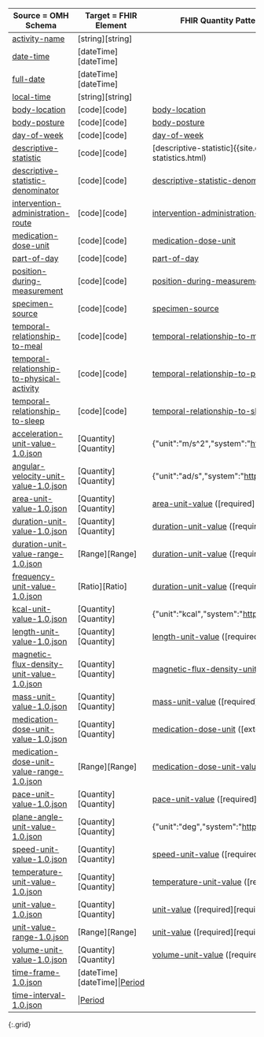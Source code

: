 |Source = OMH Schema|Target = FHIR Element|FHIR Quantity Pattern or ValueSet(binding strength)|FHIR Example
|---|---|---|---|
|[activity-name]({{page.omlschema_url}}activity-name-1.0.json)|[string][string]|
|[date-time]({{page.omlschema_url}}date-time-1.0.json)|[dateTime][dateTime]|
|[full-date]({{page.omlschema_url}}full-date-1.0.json)|[dateTime][dateTime]|
|[local-time]({{page.omlschema_url}}local-time-1.0.json)|[string][string]|
|[body-location]({{page.omlschema_url}}body-location-1.0.json)|[code][code]|[body-location](valueset-body-location.html)||
|[body-posture]({{page.omlschema_url}}body-posture-1.0.json)|[code][code]|[body-posture](valueset-body-posture.html)||
|[day-of-week]({{page.omlschema_url}}day-of-week-1.0.json)|[code][code]|[day-of-week](valueset-day-of-week.html)||
|[descriptive-statistic]({{page.omlschema_url}}descriptive-statistic-1.0.json)|[code][code]|[descriptive-statistic]{{site.data.fhir.path}}/valueset-observation-statistics.html)||
|[descriptive-statistic-denominator]({{page.omlschema_url}}descriptive-statistic-denominator-1.0.json)|[code][code]|[descriptive-statistic-denominator](valueset-descriptive-statistic-denominator.html)||
|[intervention-administration-route]({{page.omlschema_url}}intervention-administration-route-1.0.json)|[code][code]|[intervention-administration-route](valueset-intervention-administration-route.html)||
|[medication-dose-unit]({{page.omlschema_url}}medication-dose-unit-1.0.json)|[code][code]|[medication-dose-unit](valueset-medication-dose-unit.html)||
|[part-of-day]({{page.omlschema_url}}part-of-day-1.0.json)|[code][code]|[part-of-day](valueset-part-of-day.html)||
|[position-during-measurement]({{page.omlschema_url}}position-during-measurement-1.0.json)|[code][code]|[position-during-measurement](valueset-position-during-measurement.html)||
|[specimen-source]({{page.omlschema_url}}specimen-source-1.0.json)|[code][code]|[specimen-source](valueset-specimen-source.html)||
|[temporal-relationship-to-meal]({{page.omlschema_url}}temporal-relationship-to-meal-1.0.json)|[code][code]|[temporal-relationship-to-meal](valueset-temporal-relationship-to-meal.html)||
|[temporal-relationship-to-physical-activity]({{page.omlschema_url}}temporal-relationship-to-physical-activity-1.0.json)|[code][code]|[temporal-relationship-to-physical-activity](valueset-temporal-relationship-to-physical-activity.html)||
|[temporal-relationship-to-sleep]({{page.omlschema_url}}temporal-relationship-to-sleep-1.0.json)|[code][code]|[temporal-relationship-to-sleep](valueset-temporal-relationship-to-sleep.html)||
|[acceleration-unit-value-1.0.json]({{page.omlschema_url}}acceleration-unit-value-1.0.json)|[Quantity][Quantity]|{"unit":"m/s^2","system":"http://unitsofmeasure.org","code":"m/s2"}|
|[angular-velocity-unit-value-1.0.json]({{page.omlschema_url}}angular-velocity-unit-value-1.0.json)|[Quantity][Quantity]|{"unit":"ad/s","system":"http://unitsofmeasure.org","code":"ad/s"}
|[area-unit-value-1.0.json]({{page.omlschema_url}}area-unit-value-1.0.json)|[Quantity][Quantity]|[area-unit-value](valueset-area-unit-value.html) ([required][required])||
|[duration-unit-value-1.0.json]({{page.omlschema_url}}duration-unit-value-1.0.json)|[Quantity][Quantity]|[duration-unit-value](valueset-duration-unit-value.html) ([required][required])||
|[duration-unit-value-range-1.0.json]({{page.omlschema_url}}duration-unit-value-range-1.0.json)|[Range][Range]|[duration-unit-value](valueset-duration-unit-value.html) ([required][required])||
|[frequency-unit-value-1.0.json]({{page.omlschema_url}}frequency-unit-value-1.0.json)|[Ratio][Ratio]|[duration-unit-value](valueset-duration-unit-value.html) ([required][required])||
|[kcal-unit-value-1.0.json]({{page.omlschema_url}}kcal-unit-value-1.0.json)|[Quantity][Quantity]|{"unit":"kcal","system":"http://unitsofmeasure.org","code":"kcal"}
|[length-unit-value-1.0.json]({{page.omlschema_url}}length-unit-value-1.0.json)|[Quantity][Quantity]|[length-unit-value](valueset-length-unit-value.html) ([required][required])||
|[magnetic-flux-density-unit-value-1.0.json]({{page.omlschema_url}}magnetic-flux-density-unit-value-1.0.json)|[Quantity][Quantity]|[magnetic-flux-density-unit-value](valueset-magnetic-flux-density-unit-value.html) ([required][required])||
|[mass-unit-value-1.0.json]({{page.omlschema_url}}mass-unit-value-1.0.json)|[Quantity][Quantity]|[mass-unit-value](valueset-mass-unit-value.html) ([required][required])||
|[medication-dose-unit-value-1.0.json]({{page.omlschema_url}}medication-dose-unit-value-1.0.json)|[Quantity][Quantity]|[medication-dose-unit](valueset-medication-dose-unit.html) ([extensible][extensible])||
|[medication-dose-unit-value-range-1.0.json]({{page.omlschema_url}}medication-dose-unit-value-range-1.0.json)|[Range][Range]|[medication-dose-unit-value](valueset-medication-dose-unit.html) ([extensible][extensible])||
|[pace-unit-value-1.0.json]({{page.omlschema_url}}pace-unit-value-1.0.json)|[Quantity][Quantity]|[pace-unit-value](valueset-pace-unit-value.html) ([required][required])||
|[plane-angle-unit-value-1.0.json]({{page.omlschema_url}}plane-angle-unit-value-1.0.json)|[Quantity][Quantity]|{"unit":"deg","system":"http://unitsofmeasure.org","code":"deg"}
|[speed-unit-value-1.0.json]({{page.omlschema_url}}speed-unit-value-1.0.json)|[Quantity][Quantity]|[speed-unit-value](valueset-speed-unit-value.html) ([required][required])||
|[temperature-unit-value-1.0.json]({{page.omlschema_url}}temperature-unit-value-1.0.json)|[Quantity][Quantity]|[temperature-unit-value](valueset-temperature-unit-value.html) ([required][required])||
|[unit-value-1.0.json]({{page.omlschema_url}}unit-value-1.0.json)|[Quantity][Quantity]|[unit-value]({{site.data.fhir.path}}/valueset-ucum-common.html) ([required][required])||
|[unit-value-range-1.0.json]({{page.omlschema_url}}unit-value-range-1.0.json)|[Range][Range]|[unit-value]({{site.data.fhir.path}}/valueset-ucum-common.html) ([required][required])||
|[volume-unit-value-1.0.json]({{page.omlschema_url}}volume-unit-value-1.0.json)|[Quantity][Quantity]|[volume-unit-value](valueset-volume-unit-value.html) ([required][required])||
|[time-frame-1.0.json]({{page.omlschema_url}}time-frame-1.0.json)|[dateTime][dateTime]\|[Period]({{site.data.fhir.path}}/datatypes.html#Period)||
|[time-interval-1.0.json]({{page.omlschema_url}}time-interval-1.0.json)|\|[Period]({{site.data.fhir.path}}/datatypes.html#Period)||
{:.grid}

